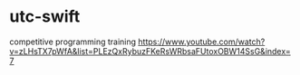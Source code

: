 # utc-swift
competitive programming training
https://www.youtube.com/watch?v=zLHsTX7pWfA&list=PLEzQxRybuzFKeRsWRbsaFUtoxOBW14SsG&index=7
